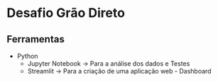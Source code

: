 # Desafio Grão Direto

## Ferramentas

* Python
  * Jupyter Notebook -> Para a análise dos dados e Testes
  * Streamlit -> Para a criação de uma aplicação web - Dashboard
